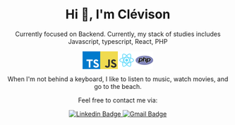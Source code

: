 <div style="text-align: center;">
  <h1>Hi 👋, I'm Clévison</h1>
  <p>Currently focused on Backend. Currently, my stack of studies includes Javascript, typescript, React, PHP</p>
  <div style="display: flex; justify-content: center;">

  <img src="https://raw.githubusercontent.com/github/explore/80688e429a7d4ef2fca1e82350fe8e3517d3494d/topics/typescript/typescript.png" width="40" alt="typescript logo"/>
  <img src="https://raw.githubusercontent.com/github/explore/80688e429a7d4ef2fca1e82350fe8e3517d3494d/topics/javascript/javascript.png" width="40" alt="javascript logo"/>
    <img src="https://raw.githubusercontent.com/github/explore/80688e429a7d4ef2fca1e82350fe8e3517d3494d/topics/react/react.png" width="40" alt="react logo"/>
      <img src="https://raw.githubusercontent.com/github/explore/80688e429a7d4ef2fca1e82350fe8e3517d3494d/topics/php/php.png" width="40" alt="php logo"/>
  </div>
  <p>When I'm not behind a keyboard, I like to listen to music, watch movies, and go to the beach.</p>
  <p>Feel free to contact me via:</p>
  <p>
    <a href="https://www.linkedin.com/in/clévison-barbosa-9b1803203/">
      <img src="https://img.shields.io/badge/-clevison-blue?style=flat&logo=Linkedin&logoColor=white" alt="Linkedin Badge"/>
    </a>
    <a href="mailto:barbosaclevison@gmail.com">
      <img src="https://img.shields.io/badge/barbosaclevison@gmail.com-d14836?style=flat&logo=Gmail&logoColor=white" alt="Gmail Badge"/>
    </a>
  </p>
</div>


